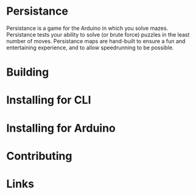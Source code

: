 # Persistance
Persistance is a game for the Arduino in which you solve mazes. Persistance tests your ability to solve (or brute force) puzzles in the least number of moves. Persistance maps are hand-built to ensure a fun and entertaining experience, and to allow speedrunning to be possible.

# Building

# Installing for CLI

# Installing for Arduino

# Contributing

# Links

